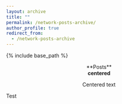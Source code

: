 ```yaml
---
layout: archive
title: ""
permalink: /network-posts-archive/
author_profile: true
redirect_from:
  - /network-posts-archive
---
```


{% include base_path %}


<center> **Posts** </center>  

<center><b>centered</b></center>  

<p style="text-align: center;">Centered text</p>  

Test
